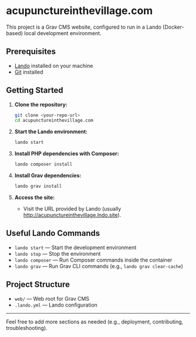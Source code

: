 # acupunctureinthevillage.com

This project is a Grav CMS website, configured to run in a Lando (Docker-based) local development environment.

## Prerequisites

- [Lando](https://docs.lando.dev/basics/installation.html) installed on your machine
- [Git](https://git-scm.com/) installed

## Getting Started

1. **Clone the repository:**
   ```bash
   git clone <your-repo-url>
   cd acupunctureinthevillage.com
   ```

2. **Start the Lando environment:**
   ```bash
   lando start
   ```

3. **Install PHP dependencies with Composer:**
   ```bash
   lando composer install
   ```

4. **Install Grav dependencies:**
   ```bash
   lando grav install
   ```

5. **Access the site:**
   - Visit the URL provided by Lando (usually http://acupunctureinthevillage.lndo.site).

## Useful Lando Commands

- `lando start` — Start the development environment
- `lando stop` — Stop the environment
- `lando composer` — Run Composer commands inside the container
- `lando grav` — Run Grav CLI commands (e.g., `lando grav clear-cache`)

## Project Structure

- `web/` — Web root for Grav CMS
- `.lando.yml` — Lando configuration

---

Feel free to add more sections as needed (e.g., deployment, contributing, troubleshooting).
